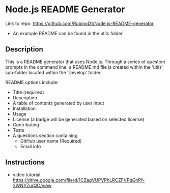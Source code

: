 # Node.js README Generator 
Link to repo: https://github.com/RubinoD1/Node.js-README-generator
* An example README can be found in the utils folder. 

## Description 
This is a README generator that uses Node.js. Through a series of question prompts in the command line, a README.md file is created within the 'utils' sub-folder located within the 'Develop' folder. 

README options include:
- Title (required)
- Description 
- A table of contents generated by user input 
- Installation 
- Usage 
- License (a badge will be generated based on selected license)
- Contributing
- Tests 
- A questions section containing 
    - GitHub user name (Required)
    - Email info 

## Instructions
- video tutorial: https://drive.google.com/file/d/1CZagVUPVPhLRCZFVPqGnPf-2WNYZurQC/view 



